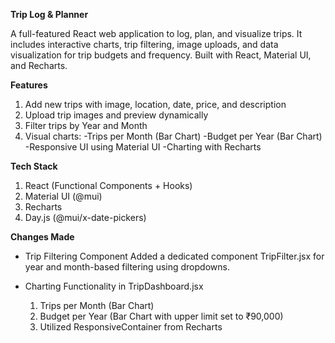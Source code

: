 **Trip Log & Planner**

A full-featured React web application to log, plan, and visualize trips. It includes interactive charts, trip filtering, image uploads, and data visualization for trip budgets and frequency. Built with React, Material UI, and Recharts.

**Features**
1. Add new trips with image, location, date, price, and description
2. Upload trip images and preview dynamically
3. Filter trips by Year and Month
4. Visual charts:
    -Trips per Month (Bar Chart)
    -Budget per Year (Bar Chart)
    -Responsive UI using Material UI
    -Charting with Recharts

**Tech Stack**
1. React (Functional Components + Hooks)
2. Material UI (@mui)
3. Recharts
4. Day.js (@mui/x-date-pickers)


**Changes Made**

- Trip Filtering Component
    Added a dedicated component TripFilter.jsx for year and month-based filtering using dropdowns.

- Charting Functionality in TripDashboard.jsx
   1.  Trips per Month (Bar Chart)
   2. Budget per Year (Bar Chart with upper limit set to ₹90,000)
   3. Utilized ResponsiveContainer from Recharts

